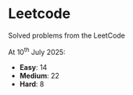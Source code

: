 # Leetcode
Solved problems from the LeetCode

At 10<sup>th</sup> July 2025:
- **Easy**: 14
- **Medium**: 22
- **Hard**: 8
